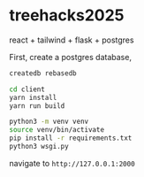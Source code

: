 # treehacks2025

react + tailwind + flask + postgres

First, create a postgres database,

```bash
createdb rebasedb
```

```bash
cd client
yarn install
yarn run build
```

```bash
python3 -m venv venv
source venv/bin/activate
pip install -r requirements.txt
python3 wsgi.py
```

navigate to `http://127.0.0.1:2000`
